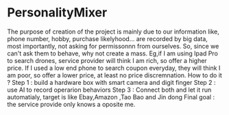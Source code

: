 # PersonalityMixer
The purpose of creation of the project is mainly due to our information like, phone number, hobby, purchase likelyhood... are recorded by big data, most importantly, not asking for permissonnn from ourselves. So, since we can't ask them to behave, why not create a mass.
Eg,if I am using Ipad Pro to search drones, service provider will think I am rich, so offer a higher price. If I used a low end phone to search coupon everyday, they will think I am poor, so offer a lower price, at least no price discremnation.
How to do it ?
Step 1 : build a hardware box with smart camera and digit finger
Step 2 : use AI to record operarion behaviors
Step 3 : Connect both and let it run automatialy, target is like Ebay,Amazon ,Tao Bao and Jin dong
Final goal : the service provide only knows a oposite me.
